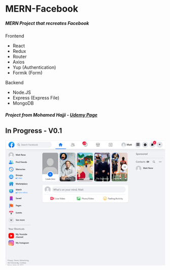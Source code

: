 # MERN-Facebook
 
##### MERN Project that recreates Facebook

Frontend 
- React
- Redux
- Router
- Axios
- Yup (Authentication)
- Formik (Form)

Backend 
- Node.JS
- Express (Express File)
- MongoDB

##### Project from Mohamed Hajji - [Udemy Page](https://www.udemy.com/course/build-facebook-clone-and-master-react-js-mern-stack-2022)

## In Progress - V0.1
<img src="https://github.com/NakkaGS/MERN-Facebook/blob/main/MERN_Facebook_V01.png" alt="React+NodeJS MERN Facebook Project" width=800px >

